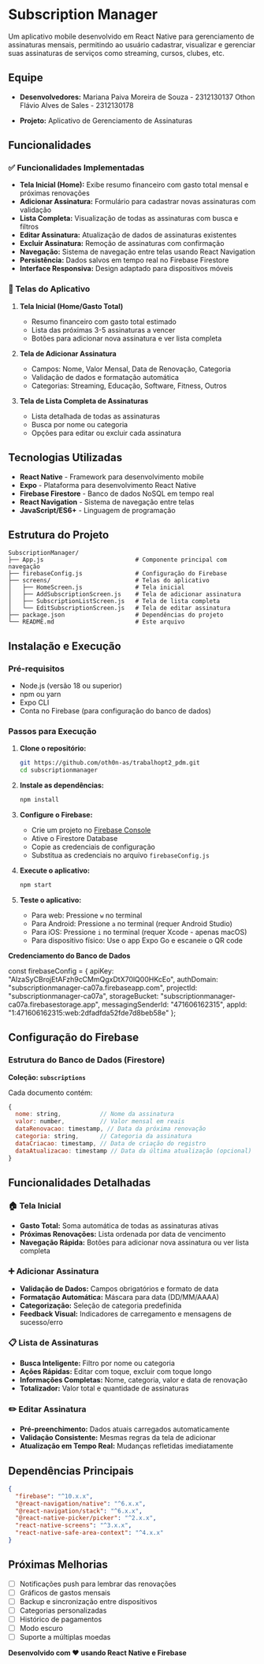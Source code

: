 # Subscription Manager

Um aplicativo mobile desenvolvido em React Native para gerenciamento de assinaturas mensais, permitindo ao usuário cadastrar, visualizar e gerenciar suas assinaturas de serviços como streaming, cursos, clubes, etc.

## Equipe

- **Desenvolvedores:** 
Mariana Paiva Moreira de Souza - 2312130137
Othon Flávio Alves de Sales - 2312130178

- **Projeto:** Aplicativo de Gerenciamento de Assinaturas

## Funcionalidades

### ✅ Funcionalidades Implementadas

- **Tela Inicial (Home):** Exibe resumo financeiro com gasto total mensal e próximas renovações
- **Adicionar Assinatura:** Formulário para cadastrar novas assinaturas com validação
- **Lista Completa:** Visualização de todas as assinaturas com busca e filtros
- **Editar Assinatura:** Atualização de dados de assinaturas existentes
- **Excluir Assinatura:** Remoção de assinaturas com confirmação
- **Navegação:** Sistema de navegação entre telas usando React Navigation
- **Persistência:** Dados salvos em tempo real no Firebase Firestore
- **Interface Responsiva:** Design adaptado para dispositivos móveis

### 📱 Telas do Aplicativo

1. **Tela Inicial (Home/Gasto Total)**
   - Resumo financeiro com gasto total estimado
   - Lista das próximas 3-5 assinaturas a vencer
   - Botões para adicionar nova assinatura e ver lista completa

2. **Tela de Adicionar Assinatura**
   - Campos: Nome, Valor Mensal, Data de Renovação, Categoria
   - Validação de dados e formatação automática
   - Categorias: Streaming, Educação, Software, Fitness, Outros

3. **Tela de Lista Completa de Assinaturas**
   - Lista detalhada de todas as assinaturas
   - Busca por nome ou categoria
   - Opções para editar ou excluir cada assinatura

## Tecnologias Utilizadas

- **React Native** - Framework para desenvolvimento mobile
- **Expo** - Plataforma para desenvolvimento React Native
- **Firebase Firestore** - Banco de dados NoSQL em tempo real
- **React Navigation** - Sistema de navegação entre telas
- **JavaScript/ES6+** - Linguagem de programação

## Estrutura do Projeto

```
SubscriptionManager/
├── App.js                          # Componente principal com navegação
├── firebaseConfig.js               # Configuração do Firebase
├── screens/                        # Telas do aplicativo
│   ├── HomeScreen.js               # Tela inicial
│   ├── AddSubscriptionScreen.js    # Tela de adicionar assinatura
│   ├── SubscriptionListScreen.js   # Tela de lista completa
│   └── EditSubscriptionScreen.js   # Tela de editar assinatura
├── package.json                    # Dependências do projeto
└── README.md                       # Este arquivo
```

## Instalação e Execução

### Pré-requisitos

- Node.js (versão 18 ou superior)
- npm ou yarn
- Expo CLI
- Conta no Firebase (para configuração do banco de dados)

### Passos para Execução

1. **Clone o repositório:**
   ```bash
   git https://github.com/oth0n-as/trabalhopt2_pdm.git
   cd subscriptionmanager
   ```

2. **Instale as dependências:**
   ```bash
   npm install
   ```

3. **Configure o Firebase:**
   - Crie um projeto no [Firebase Console](https://console.firebase.google.com/)
   - Ative o Firestore Database
   - Copie as credenciais de configuração
   - Substitua as credenciais no arquivo `firebaseConfig.js`

4. **Execute o aplicativo:**
   ```bash
   npm start
   ```

5. **Teste o aplicativo:**
   - Para web: Pressione `w` no terminal
   - Para Android: Pressione `a` no terminal (requer Android Studio)
   - Para iOS: Pressione `i` no terminal (requer Xcode - apenas macOS)
   - Para dispositivo físico: Use o app Expo Go e escaneie o QR code

**Credenciamento do Banco de Dados**

const firebaseConfig = {
  apiKey: "AIzaSyCBrojEtAFzh9cCMmQgxDtX70lQ00HKcEo",
  authDomain: "subscriptionmanager-ca07a.firebaseapp.com",
  projectId: "subscriptionmanager-ca07a",
  storageBucket: "subscriptionmanager-ca07a.firebasestorage.app",
  messagingSenderId: "471606162315",
  appId: "1:471606162315:web:2dfadfda52fde7d8beb58e"
};

## Configuração do Firebase

### Estrutura do Banco de Dados (Firestore)

**Coleção: `subscriptions`**

Cada documento contém:
```javascript
{
  nome: string,           // Nome da assinatura
  valor: number,          // Valor mensal em reais
  dataRenovacao: timestamp, // Data da próxima renovação
  categoria: string,      // Categoria da assinatura
  dataCriacao: timestamp, // Data de criação do registro
  dataAtualizacao: timestamp // Data da última atualização (opcional)
}
```

## Funcionalidades Detalhadas

### 🏠 Tela Inicial
- **Gasto Total:** Soma automática de todas as assinaturas ativas
- **Próximas Renovações:** Lista ordenada por data de vencimento
- **Navegação Rápida:** Botões para adicionar nova assinatura ou ver lista completa

### ➕ Adicionar Assinatura
- **Validação de Dados:** Campos obrigatórios e formato de data
- **Formatação Automática:** Máscara para data (DD/MM/AAAA)
- **Categorização:** Seleção de categoria predefinida
- **Feedback Visual:** Indicadores de carregamento e mensagens de sucesso/erro

### 📋 Lista de Assinaturas
- **Busca Inteligente:** Filtro por nome ou categoria
- **Ações Rápidas:** Editar com toque, excluir com toque longo
- **Informações Completas:** Nome, categoria, valor e data de renovação
- **Totalizador:** Valor total e quantidade de assinaturas

### ✏️ Editar Assinatura
- **Pré-preenchimento:** Dados atuais carregados automaticamente
- **Validação Consistente:** Mesmas regras da tela de adicionar
- **Atualização em Tempo Real:** Mudanças refletidas imediatamente

## Dependências Principais

```json
{
  "firebase": "^10.x.x",
  "@react-navigation/native": "^6.x.x",
  "@react-navigation/stack": "^6.x.x",
  "@react-native-picker/picker": "^2.x.x",
  "react-native-screens": "^3.x.x",
  "react-native-safe-area-context": "^4.x.x"
}
```

## Próximas Melhorias

- [ ] Notificações push para lembrar das renovações
- [ ] Gráficos de gastos mensais
- [ ] Backup e sincronização entre dispositivos
- [ ] Categorias personalizadas
- [ ] Histórico de pagamentos
- [ ] Modo escuro
- [ ] Suporte a múltiplas moedas

**Desenvolvido com ❤️ usando React Native e Firebase**

